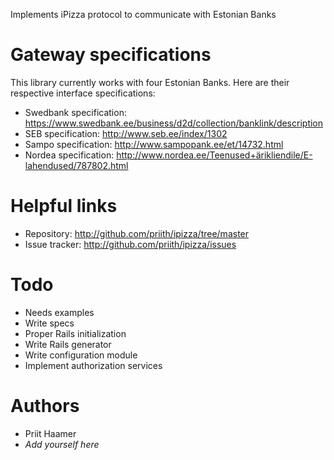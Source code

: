 Implements iPizza protocol to communicate with Estonian Banks

Gateway specifications
======================

This library currently works with four Estonian Banks. Here are their respective interface specifications:

* Swedbank specification: https://www.swedbank.ee/business/d2d/collection/banklink/description
* SEB specification: http://www.seb.ee/index/1302
* Sampo specification: http://www.sampopank.ee/et/14732.html
* Nordea specification: http://www.nordea.ee/Teenused+ärikliendile/E-lahendused/787802.html

Helpful links
=============

* Repository: http://github.com/priith/ipizza/tree/master
* Issue tracker: http://github.com/priith/ipizza/issues

Todo
====

* Needs examples
* Write specs
* Proper Rails initialization
* Write Rails generator
* Write configuration module
* Implement authorization services

Authors
=======

* Priit Haamer
* *Add yourself here*